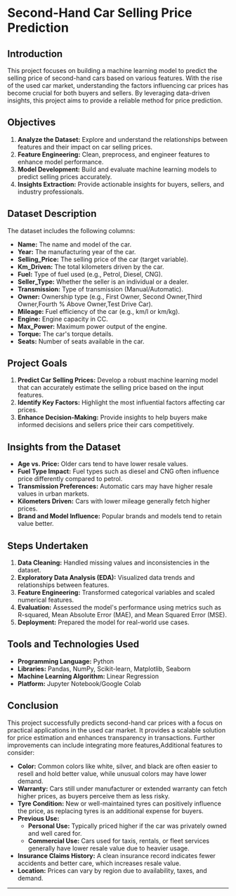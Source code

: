 # Second-Hand Car Selling Price Prediction

## Introduction

This project focuses on building a machine learning model to predict the selling price of second-hand cars based on various features. With the rise of the used car market, understanding the factors influencing car prices has become crucial for both buyers and sellers. By leveraging data-driven insights, this project aims to provide a reliable method for price prediction.

## Objectives

1. **Analyze the Dataset:** Explore and understand the relationships between features and their impact on car selling prices.
2. **Feature Engineering:** Clean, preprocess, and engineer features to enhance model performance.
3. **Model Development:** Build and evaluate machine learning models to predict selling prices accurately.
4. **Insights Extraction:** Provide actionable insights for buyers, sellers, and industry professionals.

## Dataset Description

The dataset includes the following columns:

- **Name:** The name and model of the car.
- **Year:** The manufacturing year of the car.
- **Selling_Price:** The selling price of the car (target variable).
- **Km_Driven:** The total kilometers driven by the car.
- **Fuel:** Type of fuel used (e.g., Petrol, Diesel, CNG).
- **Seller_Type:** Whether the seller is an individual or a dealer.
- **Transmission:** Type of transmission (Manual/Automatic).
- **Owner:** Ownership type (e.g., First Owner, Second Owner,Third Owner,Fourth % Above Owner,Test Drive Car).
- **Mileage:** Fuel efficiency of the car (e.g., km/l or km/kg).
- **Engine:** Engine capacity in CC.
- **Max_Power:** Maximum power output of the engine.
- **Torque:** The car's torque details.
- **Seats:** Number of seats available in the car.

## Project Goals

1. **Predict Car Selling Prices:** Develop a robust machine learning model that can accurately estimate the selling price based on the input features.
2. **Identify Key Factors:** Highlight the most influential factors affecting car prices.
3. **Enhance Decision-Making:** Provide insights to help buyers make informed decisions and sellers price their cars competitively.

## Insights from the Dataset

- **Age vs. Price:** Older cars tend to have lower resale values.
- **Fuel Type Impact:** Fuel types such as diesel and CNG often influence price differently compared to petrol.
- **Transmission Preferences:** Automatic cars may have higher resale values in urban markets.
- **Kilometers Driven:** Cars with lower mileage generally fetch higher prices.
- **Brand and Model Influence:** Popular brands and models tend to retain value better.

## Steps Undertaken

1. **Data Cleaning:** Handled missing values and inconsistencies in the dataset.
2. **Exploratory Data Analysis (EDA):** Visualized data trends and relationships between features.
3. **Feature Engineering:** Transformed categorical variables and scaled numerical features.
4. **Evaluation:** Assessed the model's performance using metrics such as R-squared, Mean Absolute Error (MAE), and Mean Squared Error (MSE).
5. **Deployment:** Prepared the model for real-world use cases.

## Tools and Technologies Used

- **Programming Language:** Python
- **Libraries:** Pandas, NumPy, Scikit-learn, Matplotlib, Seaborn
- **Machine Learning Algorithm:** Linear Regression
- **Platform:** Jupyter Notebook/Google Colab

## Conclusion

This project successfully predicts second-hand car prices with a focus on practical applications in the used car market. It provides a scalable solution for price estimation and enhances transparency in transactions. Further improvements can include integrating more features,Additional features to consider:

- **Color:** Common colors like white, silver, and black are often easier to resell and hold better value, while unusual colors may have lower demand.
- **Warranty:** Cars still under manufacturer or extended warranty can fetch higher prices, as buyers perceive them as less risky.
- **Tyre Condition:** New or well-maintained tyres can positively influence the price, as replacing tyres is an additional expense for buyers.
- **Previous Use:**
  - **Personal Use:** Typically priced higher if the car was privately owned and well cared for.
  - **Commercial Use:** Cars used for taxis, rentals, or fleet services generally have lower resale value due to heavier usage.
- **Insurance Claims History:** A clean insurance record indicates fewer accidents and better care, which increases resale value.
- **Location:** Prices can vary by region due to availability, taxes, and demand.

---


